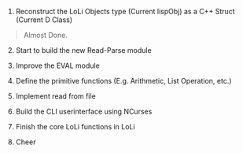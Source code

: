 1. Reconstruct the LoLi Objects type (Current lispObj) as a C++ Struct (Current D Class)
>Almost Done.

2. Start to build the new Read-Parse module

3. Improve the EVAL module

4. Define the primitive functions (E.g. Arithmetic, List Operation, etc.)

5. Implement read from file

6. Build the CLI userinterface using NCurses

7. Finish the core LoLi functions in LoLi

8. Cheer
